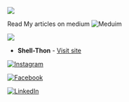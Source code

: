 ![](https://github-readme-activity-graph.cyclic.app/graph?username=Shell-thon&theme=dark)


Read My articles on medium
![Meduim](https://user-images.githubusercontent.com/113628692/232975106-71420780-18d8-4ed0-b37e-3a3960c04faf.png)

![](https://github-readme-stats.vercel.app/api/top-langs/?username=Shell-thon&theme=dark)
* **Shell-Thon** - [Visit site](http://shell-thon.me)

[![Instagram](https://img.shields.io/badge/Instagram-E4405F?style=for-the-badge&logo=instagram&logoColor=white)](https://www.instagram.com/) 

[![Facebook](https://img.shields.io/badge/Facebook-1877F2?style=for-the-badge&logo=facebook&logoColor=white)](https://www.facebook.com/) 

[![LinkedIn](https://img.shields.io/badge/LinkedIn-0077B5?style=for-the-badge&logo=linkedin&logoColor=white)](https://www.linkedin.com/in/metromaniageek)
